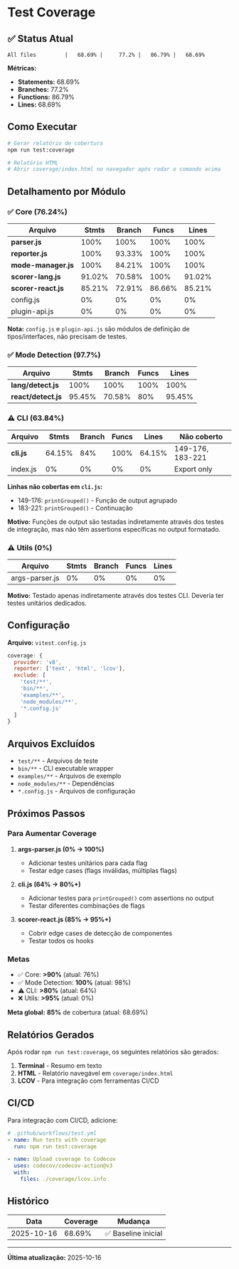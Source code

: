 # Test Coverage

## ✅ Status Atual

```
All files         |   68.69% |     77.2% |   86.79% |   68.69%
```

**Métricas:**
- **Statements:** 68.69%
- **Branches:** 77.2%
- **Functions:** 86.79%
- **Lines:** 68.69%

## Como Executar

```bash
# Gerar relatório de cobertura
npm run test:coverage

# Relatório HTML
# Abrir coverage/index.html no navegador após rodar o comando acima
```

## Detalhamento por Módulo

### ✅ Core (76.24%)

| Arquivo | Stmts | Branch | Funcs | Lines |
|---------|-------|--------|-------|-------|
| **parser.js** | 100% | 100% | 100% | 100% |
| **reporter.js** | 100% | 93.33% | 100% | 100% |
| **mode-manager.js** | 100% | 84.21% | 100% | 100% |
| **scorer-lang.js** | 91.02% | 70.58% | 100% | 91.02% |
| **scorer-react.js** | 85.21% | 72.91% | 86.66% | 85.21% |
| config.js | 0% | 0% | 0% | 0% |
| plugin-api.js | 0% | 0% | 0% | 0% |

**Nota:** `config.js` e `plugin-api.js` são módulos de definição de tipos/interfaces, não precisam de testes.

### ✅ Mode Detection (97.7%)

| Arquivo | Stmts | Branch | Funcs | Lines |
|---------|-------|--------|-------|-------|
| **lang/detect.js** | 100% | 100% | 100% | 100% |
| **react/detect.js** | 95.45% | 70.58% | 80% | 95.45% |

### ⚠️ CLI (63.84%)

| Arquivo | Stmts | Branch | Funcs | Lines | Não coberto |
|---------|-------|--------|-------|-------|-------------|
| **cli.js** | 64.15% | 84% | 100% | 64.15% | 149-176, 183-221 |
| index.js | 0% | 0% | 0% | 0% | Export only |

**Linhas não cobertas em `cli.js`:**
- 149-176: `printGrouped()` - Função de output agrupado
- 183-221: `printGrouped()` - Continuação

**Motivo:** Funções de output são testadas indiretamente através dos testes de integração, mas não têm assertions específicas no output formatado.

### ⚠️ Utils (0%)

| Arquivo | Stmts | Branch | Funcs | Lines |
|---------|-------|--------|-------|-------|
| args-parser.js | 0% | 0% | 0% | 0% |

**Motivo:** Testado apenas indiretamente através dos testes CLI. Deveria ter testes unitários dedicados.

## Configuração

**Arquivo:** `vitest.config.js`

```javascript
coverage: {
  provider: 'v8',
  reporter: ['text', 'html', 'lcov'],
  exclude: [
    'test/**',
    'bin/**',
    'examples/**',
    'node_modules/**',
    '*.config.js'
  ]
}
```

## Arquivos Excluídos

- `test/**` - Arquivos de teste
- `bin/**` - CLI executable wrapper
- `examples/**` - Arquivos de exemplo
- `node_modules/**` - Dependências
- `*.config.js` - Arquivos de configuração

## Próximos Passos

### Para Aumentar Coverage

1. **args-parser.js (0% → 100%)**
   - Adicionar testes unitários para cada flag
   - Testar edge cases (flags inválidas, múltiplas flags)

2. **cli.js (64% → 80%+)**
   - Adicionar testes para `printGrouped()` com assertions no output
   - Testar diferentes combinações de flags

3. **scorer-react.js (85% → 95%+)**
   - Cobrir edge cases de detecção de componentes
   - Testar todos os hooks

### Metas

- ✅ Core: **>90%** (atual: 76%)
- ✅ Mode Detection: **100%** (atual: 98%)
- ⚠️ CLI: **>80%** (atual: 64%)
- ❌ Utils: **>95%** (atual: 0%)

**Meta global:** **85%** de cobertura (atual: 68.69%)

## Relatórios Gerados

Após rodar `npm run test:coverage`, os seguintes relatórios são gerados:

1. **Terminal** - Resumo em texto
2. **HTML** - Relatório navegável em `coverage/index.html`
3. **LCOV** - Para integração com ferramentas CI/CD

## CI/CD

Para integração com CI/CD, adicione:

```yaml
# .github/workflows/test.yml
- name: Run tests with coverage
  run: npm run test:coverage

- name: Upload coverage to Codecov
  uses: codecov/codecov-action@v3
  with:
    files: ./coverage/lcov.info
```

## Histórico

| Data | Coverage | Mudança |
|------|----------|---------|
| 2025-10-16 | 68.69% | ✅ Baseline inicial |

---

**Última atualização:** 2025-10-16
